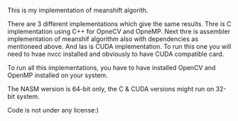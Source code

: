 This is my implementation of meanshift algorith.

There are 3 different implementations which give the same results.
Thre is  C implementation using C++ for OpneCV and OpneMP.
Next thre is assembler implementation of meanshif algorithm also with dependencies as mentioneed above.
And las is CUDA implementation. To run this one you will need to hvae nvcc installed and obviously to have CUDA compatible card.

To run all this implementations, you have to have installed OpenCV and OpenMP installed on your system.

The NASM wersion is 64-bit only, the C & CUDA versions might run on 32-bit system.

Code is not under any license:)
